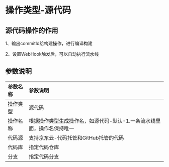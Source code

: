 # 操作类型-源代码


## 源代码操作的作用

1、输出commitId给构建操作，进行编译构建

2、设置WebHook触发后，可以自动执行流水线

## 参数说明

参数名称|参数说明
:---|:---
操作类型|源代码
操作名称|根据操作类型生成操作名，如源代码-默认-1.一条流水线里面，操作名保持唯一
代码源|支持京东云-代码托管和GitHub托管的代码
代码库|指定代码仓库
分支|指定代码分支




